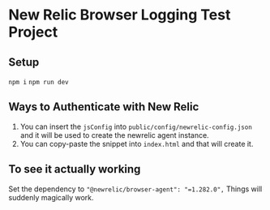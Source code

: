 # New Relic Browser Logging Test Project

## Setup

`npm i`
`npm run dev`

## Ways to Authenticate with New Relic

1. You can insert the `jsConfig` into `public/config/newrelic-config.json` and it will be used to create the newrelic agent instance.
2. You can copy-paste the snippet into `index.html` and that will create it.

## To see it actually working

Set the dependency to `"@newrelic/browser-agent": "=1.282.0",`
Things will suddenly magically work.
